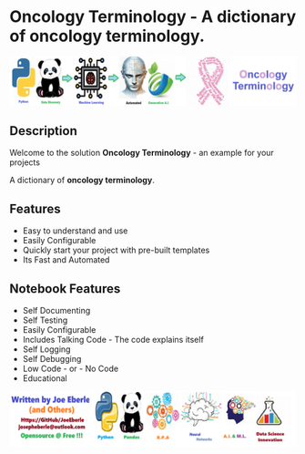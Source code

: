 
# Oncology Terminology - A dictionary of oncology  terminology.

![Code Logo](code.png)
## Description

Welcome to the solution **Oncology Terminology** - an example for your projects

A dictionary of **oncology terminology**.
    
## Features
- Easy to understand and use  
- Easily Configurable 
- Quickly start your project with pre-built templates
- Its Fast and Automated
    
## Notebook Features
- Self Documenting 
- Self Testing 
- Easily Configurable
- Includes Talking Code - The code explains itself
- Self Logging 
- Self Debugging 
- Low Code - or - No Code
- Educational 
    
![Code Logo](developer.png)
    
